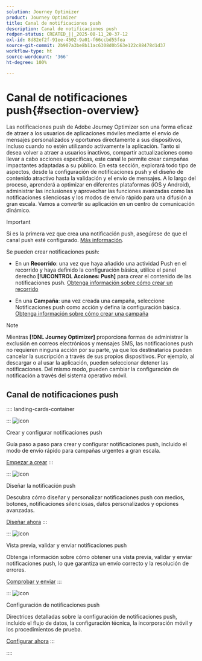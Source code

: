 ```yaml
---
solution: Journey Optimizer
product: Journey Optimizer
title: Canal de notificaciones push
description: Canal de notificaciones push
redpen-status: CREATED_||_2025-08-11_20-37-12
exl-id: 8d82ef2f-91ee-4502-9a01-f66ccbd55fea
source-git-commit: 2b907a3be8b11ac6308d0b563e122c88478d1d37
workflow-type: ht
source-wordcount: '366'
ht-degree: 100%

---
```


# Canal de notificaciones push{#section-overview}

Las notificaciones push de Adobe Journey Optimizer son una forma eficaz de atraer a los usuarios de aplicaciones móviles mediante el envío de mensajes personalizados y oportunos directamente a sus dispositivos, incluso cuando no estén utilizando activamente la aplicación. Tanto si desea volver a atraer a usuarios inactivos, compartir actualizaciones como llevar a cabo acciones específicas, este canal le permite crear campañas impactantes adaptadas a su público. En esta sección, explorará todo tipo de aspectos, desde la configuración de notificaciones push y el diseño de contenido atractivo hasta la validación y el envío de mensajes. A lo largo del proceso, aprenderá a optimizar en diferentes plataformas (iOS y Android), administrar las inclusiones y aprovechar las funciones avanzadas como las notificaciones silenciosas y los modos de envío rápido para una difusión a gran escala. Vamos a convertir su aplicación en un centro de comunicación dinámico.

>[!IMPORTANT]
>
>Si es la primera vez que crea una notificación push, asegúrese de que el canal push esté configurado. [Más información](../using/push/push-configuration.md).


Se pueden crear notificaciones push:

* En un **Recorrido**: una vez que haya añadido una actividad Push en el recorrido y haya definido la configuración básica, utilice el panel derecho **[!UICONTROL Acciones: Push]** para crear el contenido de las notificaciones push. [Obtenga información sobre cómo crear un recorrido](../using/building-journeys/journey-gs.md)

* En una **Campaña**: una vez creada una campaña, seleccione Notificaciones push como acción y defina la configuración básica. [Obtenga información sobre cómo crear una campaña](../using/campaigns/create-campaign.md#configure)


>[!NOTE]
>
>Mientras **[!DNL Journey Optimizer]** proporciona formas de administrar la exclusión en correos electrónicos y mensajes SMS, las notificaciones push no requieren ninguna acción por su parte, ya que los destinatarios pueden cancelar la suscripción a través de sus propios dispositivos. Por ejemplo, al descargar o al usar la aplicación, pueden seleccionar detener las notificaciones. Del mismo modo, pueden cambiar la configuración de notificación a través del sistema operativo móvil.


## Canal de notificaciones push

:::: landing-cards-container

:::
![icon](https://cdn.experienceleague.adobe.com/icons/circle-play.svg)

Crear y configurar notificaciones push

Guía paso a paso para crear y configurar notificaciones push, incluido el modo de envío rápido para campañas urgentes a gran escala.

[Empezar a crear](../using/push/create-push.md)
:::

:::
![icon](https://cdn.experienceleague.adobe.com/icons/puzzle-piece.svg)

Diseñar la notificación push

Descubra cómo diseñar y personalizar notificaciones push con medios, botones, notificaciones silenciosas, datos personalizados y opciones avanzadas.

[Diseñar ahora](../using/push/design-push.md)
:::

:::
![icon](https://cdn.experienceleague.adobe.com/icons/list-check.svg)

Vista previa, validar y enviar notificaciones push

Obtenga información sobre cómo obtener una vista previa, validar y enviar notificaciones push, lo que garantiza un envío correcto y la resolución de errores.

[Comprobar y enviar](../using/push/send-push.md)
:::

:::
![icon](https://cdn.experienceleague.adobe.com/icons/gear.svg)

Configuración de notificaciones push

Directrices detalladas sobre la configuración de notificaciones push, incluido el flujo de datos, la configuración técnica, la incorporación móvil y los procedimientos de prueba.

[Configurar ahora](../using/push/push-configuration.md)
:::

::::
